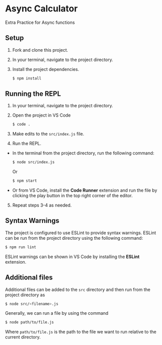 # Async Calculator

Extra Practice for Async functions

## Setup

1. Fork and clone this project.

2. In your terminal, navigate to the project directory.

3. Install the project dependencies.

   ```bash
   $ npm install
   ```

## Running the REPL

1. In your terminal, navigate to the project directory.

2. Open the project in VS Code

   ```bash
   $ code .
   ```

3. Make edits to the `src/index.js` file.

4. Run the REPL.

  - In the terminal from the project directory, run the following command:

    ```bash
    $ node src/index.js
    ```

    Or

    ```bash
    $ npm start
    ```

  - Or from VS Code, install the **Code Runner** extension and run the file by clicking the play button in the top right corner of the editor.

5. Repeat steps 3-4 as needed.

## Syntax Warnings

The project is configured to use ESLint to provide syntax warnings. ESLint can be run from the project directory using the following command:

```bash
$ npm run lint
```

ESLint warnings can be shown in VS Code by installing the **ESLint** extension.

## Additional files

Additional files can be added to the `src` directory and then run from the project directory as

```bash
$ node src/<filename>.js
```

Generally, we can run a file by using the command

```bash
$ node path/to/file.js
```

Where `path/to/file.js` is the path to the file we want to run relative to the current directory.